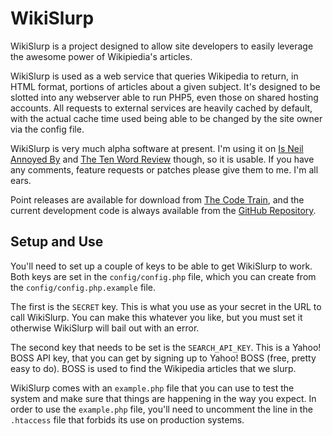 # WikiSlurp

WikiSlurp is a project designed to allow site developers to easily leverage the awesome power of Wikipiedia's articles.

WikiSlurp is used as a web service that queries Wikipedia to return, in HTML format, portions of articles about a given subject.  It's designed to be slotted into any webserver able to run PHP5, even those on shared hosting accounts.  All requests to external services are heavily cached by default, with the actual cache time used being able to be changed by the site owner via the config file.

WikiSlurp is very much alpha software at present.  I'm using it on [Is Neil Annoyed By][1] and [The Ten Word Review][2] though, so it is usable.  If you have any comments, feature requests or patches please give them to me.  I'm all ears.

Point releases are available for download from [The Code Train][3], and the current development code is always available from the [GitHub Repository][4].

## Setup and Use

You'll need to set up a couple of keys to be able to get WikiSlurp to work.  Both keys are set in the `config/config.php` file, which you can create from the `config/config.php.example` file.

The first is the `SECRET` key.  This is what you use as your secret in the URL to call WikiSlurp.  You can make this whatever you like, but you must set it otherwise WikiSlurp will bail out with an error.

The second key that needs to be set is the `SEARCH_API_KEY`.  This is a Yahoo! BOSS API key, that you can get by signing up to Yahoo! BOSS (free, pretty easy to do).  BOSS is used to find the Wikipedia articles that we slurp.

WikiSlurp comes with an `example.php` file that you can use to test the system and make sure that things are happening in the way you expect.  In order to use the `example.php` file, you'll need to uncomment the line in the `.htaccess` file that forbids its use on production systems.

[1]: http://isneilannoyedby.com
[2]: http://thetenwordreview.com
[3]: http://thecodetrain.co.uk/code/wikislurp/
[4]: http://github.com/NeilCrosby/wikislurp/tree/master
